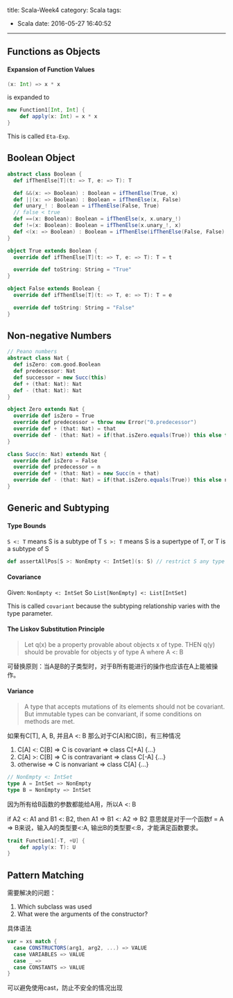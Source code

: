 title: Scala-Week4
category: Scala
tags:
  - Scala
date: 2016-05-27 16:40:52
---

## Functions as Objects
#### Expansion of Function Values
``` scala
(x: Int) => x * x
```
is expanded to 
``` scala
new Function1[Int, Int] {
    def apply(x: Int) = x * x
}
```
This is called `Eta-Exp`.

<!-- more -->

## Boolean Object
```scala
abstract class Boolean {
  def ifThenElse[T](t: => T, e: => T): T

  def &&(x: => Boolean) : Boolean = ifThenElse(True, x)
  def ||(x: => Boolean) : Boolean = ifThenElse(x, False)
  def unary_! : Boolean = ifThenElse(False, True)
  // false < true
  def ==(x: Boolean): Boolean = ifThenElse(x, x.unary_!)
  def !=(x: Boolean): Boolean = ifThenElse(x.unary_!, x)
  def <(x: => Boolean) : Boolean = ifThenElse(ifThenElse(False, False), ifThenElse(True, False))
}

object True extends Boolean {
  override def ifThenElse[T](t: => T, e: => T): T = t

  override def toString: String = "True"
}

object False extends Boolean {
  override def ifThenElse[T](t: => T, e: => T): T = e

  override def toString: String = "False"
}
```

## Non-negative Numbers
``` scala
// Peano numbers
abstract class Nat {
  def isZero: com.good.Boolean
  def predecessor: Nat
  def successor = new Succ(this)
  def + (that: Nat): Nat
  def - (that: Nat): Nat
}

object Zero extends Nat {
  override def isZero = True
  override def predecessor = throw new Error("0.predecessor")
  override def + (that: Nat) = that
  override def - (that: Nat) = if(that.isZero.equals(True)) this else throw new Error("0.minus Nat")
}

class Succ(n: Nat) extends Nat {
  override def isZero = False
  override def predecessor = n
  override def + (that: Nat) = new Succ(n + that)
  override def - (that: Nat) = if(that.isZero.equals(True)) this else n - that.predecessor
}
```

## Generic and Subtyping
#### Type Bounds
`S <: T` means S is a subtype of T
`S >: T` means S is a supertype of T, or T is a subtype of S

```scala
def assertAllPos[S >: NonEmpty <: IntSet](s: S) // restrict S any type on the interval between NonEmpty and IntSet
```

#### Covariance
Given: 
`NonEmpty <: IntSet` 
So
`List[NonEmpty] <: List[IntSet]`

This is called `covariant` because the subtyping relationship varies with the type parameter.

#### The Liskov Substitution Principle
> Let q(x) be a property provable about objects x of type. THEN q(y) should be provable for objects y of type A where A <: B

可替换原则：当A是B的子类型时，对于B所有能进行的操作也应该在A上能被操作。

####  Variance
> A type that accepts mutations of its elements should not be covariant.
> But immutable types can be convariant, if some conditions on methods are met.

如果有C[T], A, B, 并且A <: B
那么对于C[A]和C[B]，有三种情况
1. C[A] <: C[B] => C is covariant => class C[+A] {...}
2. C[A] >: C[B] => C is contravariant => class C[-A] {...}
3. otherwise => C is nonvariant => class C[A] {...}

``` scala
// NonEmpty <: IntSet
type A = IntSet => NonEmpty
type B = NonEmpty => IntSet
```
因为所有给B函数的参数都能给A用，所以A <: B

if A2 <: A1 and B1 <: B2, then
    A1 => B1 <: A2 => B2
意思就是对于一个函数f = A => B来说，输入A的类型要<:A, 输出B的类型要<:B，才能满足函数要求。

``` scala
trait Function1[-T, +U] {
    def apply(x: T): U
}
```

## Pattern Matching
需要解决的问题：
1. Which subclass was used
2. What were the arguments of the constructor?

具体语法
``` scala
var = xs match {
  case CONSTRUCTORS(arg1, arg2, ...) => VALUE
  case VARIABLES => VALUE
  case _ => 
  case CONSTANTS => VALUE
}
```

可以避免使用cast，防止不安全的情况出现